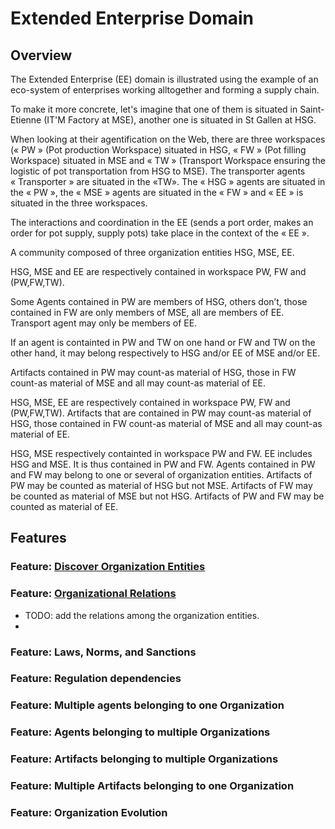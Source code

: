# Extended Enterprise Domain

## Overview
The Extended Enterprise (EE) domain is illustrated using the example of an eco-system of enterprises working alltogether and forming a supply chain. 

To make it more concrete, let's imagine that one of them is situated in Saint-Etienne (IT'M Factory at MSE), another one is situated in St Gallen at HSG. 

When looking at their agentification on the Web, there are three workspaces (« PW » (Pot production Workspace) situated in HSG, « FW » (Pot filling Workspace) situated in MSE and « TW » (Transport Workspace ensuring the logistic of pot transportation from HSG to MSE). The transporter agents « Transporter » are situated in the «TW». The « HSG » agents are situated in the « PW », the « MSE » agents are situated in the « FW » and  « EE » is situated in the three workspaces. 

The interactions and coordination in the EE (sends a port order, makes an order for pot supply, supply pots) take place in the context of the « EE ».  

A community composed of three organization entities HSG, MSE, EE. 

HSG, MSE and EE are respectively contained in workspace PW, FW and (PW,FW,TW).

Some Agents contained in PW are members of HSG, others don’t, those contained in FW are only members of MSE, all are members of EE. 
Transport agent may only be members of EE. 

If an agent is containted in PW and TW on one hand or FW and TW on the other hand, it may belong respectively to HSG and/or EE of MSE and/or EE.

Artifacts contained in PW may count-as material of HSG, those in FW count-as material of MSE and all may count-as material of EE.

HSG, MSE, EE are respectively contained in workspace PW, FW and (PW,FW,TW). Artifacts that are contained in PW may count-as material of  HSG, those contained in FW count-as material of MSE and all may count-as material of EE.

HSG, MSE respectively containted in workspace PW and FW. EE includes HSG and MSE. It is thus contained in PW and FW. Agents contained in PW and FW may belong to one or several of organization entities. Artifacts of PW may be counted as material of HSG but not MSE. Artifacts of FW may be counted as material of MSE but not HSG. Artifacts of PW and FW may be counted as material of EE.

## Features

### Feature: [Discover Organization Entities](../tests/discover-organization-entities/modelet.md)


### Feature: [Organizational Relations](../tests/organizational-relations/modelet.md)

- TODO: add the relations among the organization entities.
- 
### Feature: Laws, Norms, and Sanctions

### Feature: Regulation dependencies

### Feature: Multiple agents belonging to one Organization

### Feature: Agents belonging to multiple Organizations

### Feature: Artifacts belonging to multiple Organizations

### Feature: Multiple Artifacts belonging to one Organization

### Feature: Organization Evolution

